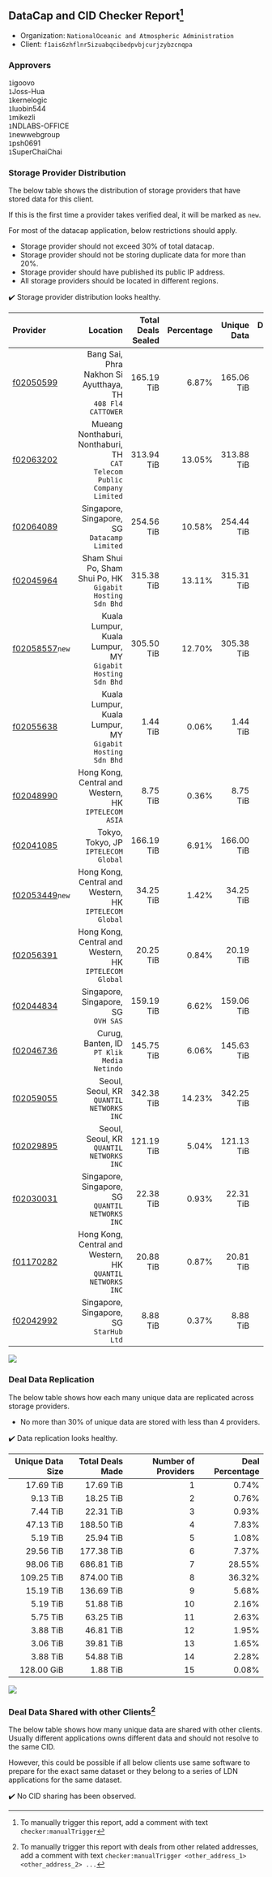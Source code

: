 ## DataCap and CID Checker Report[^1]
 - Organization: `NationalOceanic and Atmospheric Administration`
 - Client: `f1ais6zhflnr5izuabqcibedpvbjcurjzybzcnqpa`
### Approvers
`1`igoovo<br/>`1`Joss-Hua<br/>`1`kernelogic<br/>`1`luobin544<br/>`1`mikezli<br/>`1`NDLABS-OFFICE<br/>`1`newwebgroup<br/>`1`psh0691<br/>`1`SuperChaiChai

### Storage Provider Distribution
The below table shows the distribution of storage providers that have stored data for this client.

If this is the first time a provider takes verified deal, it will be marked as `new`.

For most of the datacap application, below restrictions should apply.
 - Storage provider should not exceed 30% of total datacap.
 - Storage provider should not be storing duplicate data for more than 20%.
 - Storage provider should have published its public IP address.
 - All storage providers should be located in different regions.

✔️ Storage provider distribution looks healthy.

| Provider                                                    |                                                                   Location | Total Deals Sealed | Percentage | Unique Data | Duplicate Deals |
| :---------------------------------------------------------- | -------------------------------------------------------------------------: | -----------------: | ---------: | ----------: | --------------: |
| [f02050599](https://filfox.info/en/address/f02050599)       |              Bang Sai, Phra Nakhon Si Ayutthaya, TH<br/>`408 Fl4 CATTOWER` |         165.19 TiB |      6.87% |  165.06 TiB |           0.08% |
| [f02063202](https://filfox.info/en/address/f02063202)       | Mueang Nonthaburi, Nonthaburi, TH<br/>`CAT Telecom Public Company Limited` |         313.94 TiB |     13.05% |  313.88 TiB |           0.02% |
| [f02064089](https://filfox.info/en/address/f02064089)       |                            Singapore, Singapore, SG<br/>`Datacamp Limited` |         254.56 TiB |     10.58% |  254.44 TiB |           0.05% |
| [f02045964](https://filfox.info/en/address/f02045964)       |               Sham Shui Po, Sham Shui Po, HK<br/>`Gigabit Hosting Sdn Bhd` |         315.38 TiB |     13.11% |  315.31 TiB |           0.02% |
| [f02058557](https://filfox.info/en/address/f02058557)`new`  |               Kuala Lumpur, Kuala Lumpur, MY<br/>`Gigabit Hosting Sdn Bhd` |         305.50 TiB |     12.70% |  305.38 TiB |           0.04% |
| [f02055638](https://filfox.info/en/address/f02055638)       |               Kuala Lumpur, Kuala Lumpur, MY<br/>`Gigabit Hosting Sdn Bhd` |           1.44 TiB |      0.06% |    1.44 TiB |           0.00% |
| [f02048990](https://filfox.info/en/address/f02048990)       |                    Hong Kong, Central and Western, HK<br/>`IPTELECOM ASIA` |           8.75 TiB |      0.36% |    8.75 TiB |           0.00% |
| [f02041085](https://filfox.info/en/address/f02041085)       |                                    Tokyo, Tokyo, JP<br/>`IPTELECOM Global` |         166.19 TiB |      6.91% |  166.00 TiB |           0.11% |
| [f02053449](https://filfox.info/en/address/f02053449)`new`  |                  Hong Kong, Central and Western, HK<br/>`IPTELECOM Global` |          34.25 TiB |      1.42% |   34.25 TiB |           0.00% |
| [f02056391](https://filfox.info/en/address/f02056391)       |                  Hong Kong, Central and Western, HK<br/>`IPTELECOM Global` |          20.25 TiB |      0.84% |   20.19 TiB |           0.31% |
| [f02044834](https://filfox.info/en/address/f02044834)       |                                     Singapore, Singapore, SG<br/>`OVH SAS` |         159.19 TiB |      6.62% |  159.06 TiB |           0.08% |
| [f02046736](https://filfox.info/en/address/f02046736)       |                              Curug, Banten, ID<br/>`PT Klik Media Netindo` |         145.75 TiB |      6.06% |  145.63 TiB |           0.09% |
| [f02059055](https://filfox.info/en/address/f02059055)       |                                Seoul, Seoul, KR<br/>`QUANTIL NETWORKS INC` |         342.38 TiB |     14.23% |  342.25 TiB |           0.04% |
| [f02029895](https://filfox.info/en/address/f02029895)       |                                Seoul, Seoul, KR<br/>`QUANTIL NETWORKS INC` |         121.19 TiB |      5.04% |  121.13 TiB |           0.05% |
| [f02030031](https://filfox.info/en/address/f02030031)       |                        Singapore, Singapore, SG<br/>`QUANTIL NETWORKS INC` |          22.38 TiB |      0.93% |   22.31 TiB |           0.28% |
| [f01170282](https://filfox.info/en/address/f01170282)       |              Hong Kong, Central and Western, HK<br/>`QUANTIL NETWORKS INC` |          20.88 TiB |      0.87% |   20.81 TiB |           0.30% |
| [f02042992](https://filfox.info/en/address/f02042992)       |                                 Singapore, Singapore, SG<br/>`StarHub Ltd` |           8.88 TiB |      0.37% |    8.88 TiB |           0.00% |

<img src="https://raw.githubusercontent.com/data-preservation-programs/filplus-checker-assets/main/filecoin-project/filecoin-plus-large-datasets/issues/1650/1680768414278.png"/>

### Deal Data Replication
The below table shows how each many unique data are replicated across storage providers.

- No more than 30% of unique data are stored with less than 4 providers.

✔️ Data replication looks healthy.

| Unique Data Size | Total Deals Made | Number of Providers | Deal Percentage |
| ---------------: | ---------------: | ------------------: | --------------: |
|        17.69 TiB |        17.69 TiB |                   1 |           0.74% |
|         9.13 TiB |        18.25 TiB |                   2 |           0.76% |
|         7.44 TiB |        22.31 TiB |                   3 |           0.93% |
|        47.13 TiB |       188.50 TiB |                   4 |           7.83% |
|         5.19 TiB |        25.94 TiB |                   5 |           1.08% |
|        29.56 TiB |       177.38 TiB |                   6 |           7.37% |
|        98.06 TiB |       686.81 TiB |                   7 |          28.55% |
|       109.25 TiB |       874.00 TiB |                   8 |          36.32% |
|        15.19 TiB |       136.69 TiB |                   9 |           5.68% |
|         5.19 TiB |        51.88 TiB |                  10 |           2.16% |
|         5.75 TiB |        63.25 TiB |                  11 |           2.63% |
|         3.88 TiB |        46.81 TiB |                  12 |           1.95% |
|         3.06 TiB |        39.81 TiB |                  13 |           1.65% |
|         3.88 TiB |        54.88 TiB |                  14 |           2.28% |
|       128.00 GiB |         1.88 TiB |                  15 |           0.08% |

<img src="https://raw.githubusercontent.com/data-preservation-programs/filplus-checker-assets/main/filecoin-project/filecoin-plus-large-datasets/issues/1650/1680768416684.png"/>

### Deal Data Shared with other Clients[^3]
The below table shows how many unique data are shared with other clients.
Usually different applications owns different data and should not resolve to the same CID.

However, this could be possible if all below clients use same software to prepare for the exact same dataset or they belong to a series of LDN applications for the same dataset.

✔️ No CID sharing has been observed.

[^1]: To manually trigger this report, add a comment with text `checker:manualTrigger`

[^2]: Deals from those addresses are combined into this report as they are specified with `checker:manualTrigger`

[^3]: To manually trigger this report with deals from other related addresses, add a comment with text `checker:manualTrigger <other_address_1> <other_address_2> ...`
